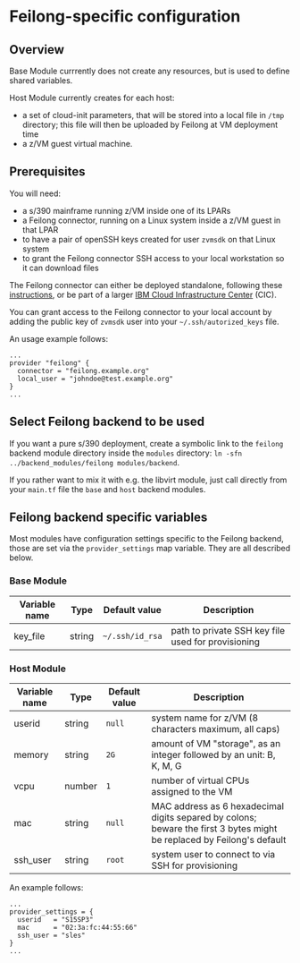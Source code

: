 # Feilong-specific configuration

## Overview

Base Module currrently does not create any resources, but is used to define shared variables.

Host Module currently creates for each host:

- a set of cloud-init parameters, that will be stored into a local file in `/tmp` directory; this file will then be uploaded by Feilong at VM deployment time
- a z/VM guest virtual machine.


## Prerequisites

You will need:

- a s/390 mainframe running z/VM inside one of its LPARs
- a Feilong connector, running on a Linux system inside a z/VM guest in that LPAR
- to have a pair of openSSH keys created for user `zvmsdk` on that Linux system
- to grant the Feilong connector SSH access to your local workstation so it can download files

The Feilong connector can either be deployed standalone, following these [instructions](https://cloudlib4zvm.readthedocs.io/en/latest/quickstart.html#installation), or be part of a larger [IBM Cloud Infrastructure Center](https://www.ibm.com/products/cloud-infrastructure-center) (CIC). 

You can grant access to the Feilong connector to your local account by adding the public key of `zvmsdk` user into your `~/.ssh/autorized_keys` file.

An usage example follows:

```hcl-terraform
...
provider "feilong" {
  connector = "feilong.example.org"
  local_user = "johndoe@test.example.org"
}
...
```


## Select Feilong backend to be used

If you want a pure s/390 deployment, create a symbolic link to the `feilong` backend module directory inside the `modules` directory: `ln -sfn ../backend_modules/feilong modules/backend`.

If you rather want to mix it with e.g. the libvirt module, just call directly from your `main.tf` file the `base` and `host` backend modules.


## Feilong backend specific variables

Most modules have configuration settings specific to the Feilong backend, those are set via the `provider_settings` map variable. They are all described below.

### Base Module

| Variable name            | Type   | Default value   | Description                                                                                                             |
|--------------------------|--------|-----------------|-------------------------------------------------------------------------------------------------------------------------|
| key_file                 | string | `~/.ssh/id_rsa` | path to private SSH key file used for provisioning                                                                      |

### Host Module

| Variable name            | Type   | Default value   | Description                                                                                                             |
|--------------------------|--------|-----------------|-------------------------------------------------------------------------------------------------------------------------|
| userid                   | string | `null`          | system name for z/VM (8 characters maximum, all caps)                                                                   |
| memory                   | string | `2G`            | amount of VM "storage", as an integer followed by an unit: B, K, M, G                                                   |
| vcpu                     | number | `1`             | number of virtual CPUs assigned to the VM                                                                               |
| mac                      | string | `null`          | MAC address as 6 hexadecimal digits separed by colons; beware the first 3 bytes might be replaced by Feilong's default  |
| ssh_user                 | string | `root`          | system user to connect to via SSH for provisioning                                                                      |

An example follows:

```hcl-terraform
...
provider_settings = {
  userid   = "S15SP3"
  mac      = "02:3a:fc:44:55:66"
  ssh_user = "sles"
}
...
```
